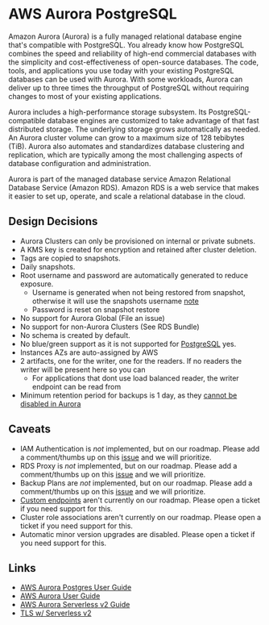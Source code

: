# AWS Aurora PostgreSQL

Amazon Aurora (Aurora) is a fully managed relational database engine that's compatible with PostgreSQL. You already know how PostgreSQL combines the speed and reliability of high-end commercial databases with the simplicity and cost-effectiveness of open-source databases. The code, tools, and applications you use today with your existing PostgreSQL databases can be used with Aurora. With some workloads, Aurora can deliver up to three times the throughput of PostgreSQL without requiring changes to most of your existing applications.

Aurora includes a high-performance storage subsystem. Its PostgreSQL-compatible database engines are customized to take advantage of that fast distributed storage. The underlying storage grows automatically as needed. An Aurora cluster volume can grow to a maximum size of 128 tebibytes (TiB). Aurora also automates and standardizes database clustering and replication, which are typically among the most challenging aspects of database configuration and administration.

Aurora is part of the managed database service Amazon Relational Database Service (Amazon RDS). Amazon RDS is a web service that makes it easier to set up, operate, and scale a relational database in the cloud.

## Design Decisions

* Aurora Clusters can only be provisioned on internal or private subnets.
* A KMS key is created for encryption and retained after cluster deletion.
* Tags are copied to snapshots.
* Daily snapshots.
* Root username and password are automatically generated to reduce exposure.
  * Username is generated when not being restored from snapshot, otherwise it will use the snapshots username [note](https://github.com/hashicorp/terraform-provider-aws/pull/9505/files#diff-9d869fc908da636b09ac45e62cd373de7223e04ab7a2279385d6ea31004fcbacR92)
  * Password is reset on snapshot restore
* No support for Aurora Global (File an issue)
* No support for non-Aurora Clusters (See RDS Bundle)
* No schema is created by default.
* No blue/green support as it is not supported for [PostgreSQL](https://docs.aws.amazon.com/AmazonRDS/latest/AuroraUserGuide/blue-green-deployments-overview.html) yes.
* Instances AZs are auto-assigned by AWS
* 2 artifacts, one for the writer, one for the readers. If no readers the writer will be present here so you can
  * For applications that dont use load balanced reader, the writer endpoint can be read from
* Minimum retention period for backups is 1 day, as they [cannot be disabled in Aurora](https://docs.aws.amazon.com/AmazonRDS/latest/AuroraUserGuide/Aurora.Managing.Backups.html)

## Caveats

* IAM Authentication is *not* implemented, but on our roadmap. Please add a comment/thumbs up on this [issue](https://github.com/massdriver-cloud/aws-aurora-postgresql/issues/4) and we will prioritize.
* RDS Proxy is *not* implemented, but on our roadmap. Please add a comment/thumbs up on this [issue](https://github.com/massdriver-cloud/aws-aurora-postgresql/issues/3) and we will prioritize.
* Backup Plans are *not* implemented, but on our roadmap. Please add a comment/thumbs up on this [issue](https://github.com/massdriver-cloud/aws-aurora-postgresql/issues/5) and we will prioritize.
* [Custom endpoints](https://docs.aws.amazon.com/AmazonRDS/latest/AuroraUserGuide/Aurora.Overview.Endpoints.html#Aurora.Endpoints.Cluster) aren't currently on our roadmap. Please open a ticket if you need support for this.
* Cluster role associations aren't currently on our roadmap. Please open a ticket if you need support for this.
* Automatic minor version upgrades are disabled. Please open a ticket if you need support for this.

## Links

* [AWS Aurora Postgres User Guide](https://docs.aws.amazon.com/AmazonRDS/latest/AuroraUserGuide/Aurora.AuroraPostgreSQL.html)
* [AWS Aurora User Guide](https://docs.aws.amazon.com/AmazonRDS/latest/AuroraUserGuide/Aurora.Overview.html)
* [AWS Aurora Serverless v2 Guide](https://docs.aws.amazon.com/AmazonRDS/latest/AuroraUserGuide/aurora-serverless-v2.html)
* [TLS w/ Serverless v2](https://docs.aws.amazon.com/AmazonRDS/latest/AuroraUserGuide/aurora-serverless-v2-administration.html#aurora-serverless-v2.tls)
